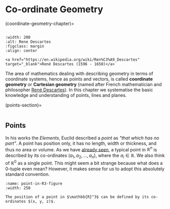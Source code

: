 # Co-ordinate Geometry

(coordinate-geometry-chapter)=

```{index} Co-ordinate geometry
```

```{figure} https://upload.wikimedia.org/wikipedia/commons/thumb/7/73/Frans_Hals_-_Portret_van_Ren%C3%A9_Descartes.jpg/800px-Frans_Hals_-_Portret_van_Ren%C3%A9_Descartes.jpg
:width: 200
:alt: Rene Descartes
:figclass: margin
:align: center

<a href="https://en.wikipedia.org/wiki/Ren%C3%A9_Descartes" target="_blank">René Descartes (1596 - 1650)</a>
```

The area of mathematics dealing with describing geometry in terms of coordinate systems, hence as points and vectors, is called **coordinate geometry** or **Cartesian geometry** (named after French mathematician and philosopher [René Descartes](https://en.wikipedia.org/wiki/Ren%C3%A9_Descartes)). In this chapter we systematise the basic knowledge and understanding of points, lines and planes.

(points-section)=

```{index} Points
```

## Points

In his works the *Elements*, Euclid described a *point* as *"that which has no part"*. A point has position only, it has no length, width or thickness, and thus no area or volume. As we have [already seen](euclidean-space-section), a typical point in $\mathbb{R}^n$ is described by its co-ordinates $(a_1,a_2,\dots,a_n)$, where the $a_i \in \mathbb{R}$. We also think of $\mathbb{R}^0$ as a single point. This might seem a bit strange because what does a $0$-tuple even mean? However, it makes sense for us to adopt this absolutely standard convention.

```{figure} ../_images/3_R3.svg
:name: point-in-R3-figure
:width: 250

The position of a point in $\mathbb{R}^3$ can be defined by its co-ordinates $(x, y, z)$.
```
